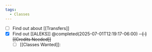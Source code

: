 ```yaml
---
tags:
  - Classes
---
```


- [ ] Find out about [[Transfers]]
- [x] Find out [[ALEKS]] @completed(2025-07-01T12:19:17-06:00)
<del>- [ ] [[Credits Needed]]</del>
	- [ ] [[Classes Wanted]]: